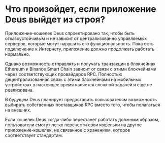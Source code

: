 # Что произойдет, если приложение Deus выйдет из строя?

Приложение-кошелек Deus спроектировано так, чтобы быть отказоустойчивым и не зависит от централизованно управляемых серверов, которые могут нарушить его функциональность. Пока есть подключение к Интернету, приложение должно продолжать работать нормально.

Однако возможность отправлять и получать транзакции в блокчейнах Ethereum и Binance Smart Chain зависит от связи с этими блокчейнами через соответствующих провайдеров RPC. Полностью децентрализованная связь с этими блокчейнами на мобильных устройствах в настоящее время является сложной задачей и еще не реализована.

В будущем Deus планирует предоставить пользователям возможность выбирать собственных поставщиков RPC вместо того, чтобы полагаться на внешних.

Если кошелек Deus когда-либо перестанет работать должным образом, пользователи смогут легко перенести свои кошельки на другое приложение-кошелек, не связанное с хранением, которое соответствует стандартам.